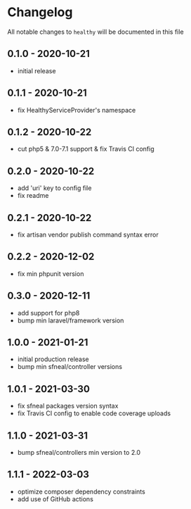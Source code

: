 # Changelog

All notable changes to `healthy` will be documented in this file

## 0.1.0 - 2020-10-21
- initial release


## 0.1.1 - 2020-10-21
- fix HealthyServiceProvider's namespace


## 0.1.2 - 2020-10-22
- cut php5 & 7.0-7.1 support & fix Travis CI config


## 0.2.0 - 2020-10-22
- add 'uri' key to config file
- fix readme


## 0.2.1 - 2020-10-22
- fix artisan vendor publish command syntax error


## 0.2.2 - 2020-12-02
- fix min phpunit version


## 0.3.0 - 2020-12-11
- add support for php8
- bump min laravel/framework version


## 1.0.0 - 2021-01-21
- initial production release
- bump min sfneal/controller versions


## 1.0.1 - 2021-03-30
- fix sfneal packages version syntax
- fix Travis CI config to enable code coverage uploads


## 1.1.0 - 2021-03-31
- bump sfneal/controllers min version to 2.0


## 1.1.1 - 2022-03-03
- optimize composer dependency constraints
- add use of GitHub actions
